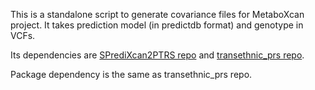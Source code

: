 This is a standalone script to generate covariance files for MetaboXcan project.
It takes prediction model (in predictdb format) and genotype in VCFs.

Its dependencies are [SPrediXcan2PTRS repo](https://github.com/liangyy/SPrediXcan2PTRS) and [transethnic_prs repo](https://github.com/liangyy/transethnic_prs).

Package dependency is the same as transethnic_prs repo.